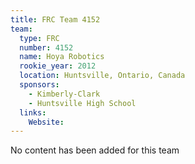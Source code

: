 ```yaml
---
title: FRC Team 4152
team:
  type: FRC
  number: 4152
  name: Hoya Robotics
  rookie_year: 2012
  location: Huntsville, Ontario, Canada
  sponsors:
    - Kimberly-Clark
    - Huntsville High School
  links:
    Website: 
---
```

No content has been added for this team